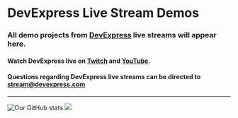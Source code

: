 # DevExpress Live Stream Demos

### All demo projects from [DevExpress](https://devexpress.com) live streams will appear here. 

#### Watch DevExpress live on [Twitch](https://twitch.tv/devexpressofficial) and [YouTube](https://www.youtube.com/@DeveloperExpress/streams).

#### Questions regarding DevExpress live streams can be directed to stream@devexpress.com

---

![Our GitHub stats](https://github-readme-stats.vercel.app/api?username=DevExpress-Live&show_icons=true&theme=transparent&line_height=24&card_width=410)
![](https://github-readme-stats.vercel.app/api/top-langs/?username=DevExpress-Live&show_icons=true&theme=transparent&layout=compact&langs_count=8&card_width=360)
